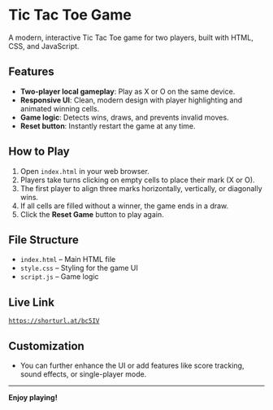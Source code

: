 # Tic Tac Toe Game

A modern, interactive Tic Tac Toe game for two players, built with HTML, CSS, and JavaScript.

## Features
- **Two-player local gameplay**: Play as X or O on the same device.
- **Responsive UI**: Clean, modern design with player highlighting and animated winning cells.
- **Game logic**: Detects wins, draws, and prevents invalid moves.
- **Reset button**: Instantly restart the game at any time.

## How to Play
1. Open `index.html` in your web browser.
2. Players take turns clicking on empty cells to place their mark (X or O).
3. The first player to align three marks horizontally, vertically, or diagonally wins.
4. If all cells are filled without a winner, the game ends in a draw.
5. Click the **Reset Game** button to play again.

## File Structure
- `index.html` – Main HTML file
- `style.css` – Styling for the game UI
- `script.js` – Game logic


## Live Link
<code>https://shorturl.at/bc5IV</code>

## Customization
- You can further enhance the UI or add features like score tracking, sound effects, or single-player mode.

---
**Enjoy playing!**
